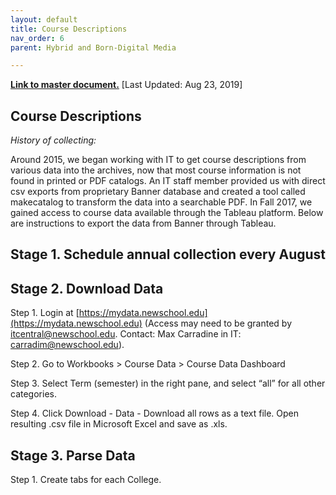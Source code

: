 ```yaml
---
layout: default
title: Course Descriptions
nav_order: 6
parent: Hybrid and Born-Digital Media

---
```


**[Link to master document.](https://docs.google.com/document/d/1o9SXGMyJ8qNWHwvJ112KeYuIG9z2gtLrw6hfeoROu04/edit?usp=sharing)** [Last Updated: Aug 23, 2019]

## Course Descriptions

_History of collecting:_ 

Around 2015, we began working with IT to get course descriptions from various data into the archives, now that most course information is not found in printed or PDF catalogs. An IT staff member provided us with direct csv exports from proprietary Banner database and created a tool called makecatalog to transform the data into a searchable PDF. In Fall 2017, we gained access to course data available through the Tableau platform. Below are instructions to export the data from Banner through Tableau.


## Stage 1. Schedule annual collection every August


## Stage 2. Download Data

Step 1. Login at [https://mydata.newschool.edu](https://mydata.newschool.edu) (Access may need to be granted by [itcentral@newschool.edu](mailto:itcentral@newschool.edu). Contact: Max Carradine in IT: carradim@newschool.edu). 

Step 2. Go to Workbooks > Course Data > Course Data Dashboard 

Step 3. Select Term (semester) in the right pane, and select “all” for all other categories.

Step 4. Click Download - Data - Download all rows as a text file. Open resulting .csv file in Microsoft Excel and save as .xls.


## Stage 3. Parse Data

Step 1. Create tabs for each College. 
